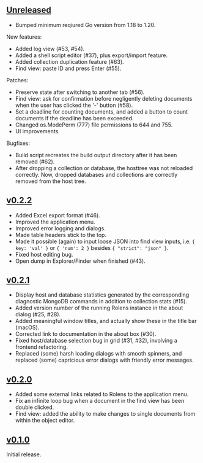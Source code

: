 ## [Unreleased]

* Bumped minimum reqiured Go version from 1.18 to 1.20.

New features:

* Added log view (#53, #54).
* Added a shell script editor (#37), plus export/import feature.
* Added collection duplication feature (#63).
* Find view: paste ID and press Enter (#55).

Patches:

* Preserve state after switching to another tab (#56).
* Find view: ask for confirmation before negligently deleting documents when the user has clicked the '-' button (#58).
* Set a deadline for counting documents, and added a button to count documents if the deadline has been exceeded.
* Changed os.ModePerm (777) file permissions to 644 and 755.
* UI improvements.

Bugfixes:

* Build script recreates the build output directory after it has been removed (#62).
* After dropping a collection or database, the hosttree was not reloaded correctly. Now, dropped databases and collections are correctly removed from the host tree.

## [v0.2.2]

* Added Excel export format (#46).
* Improved the application menu.
* Improved error logging and dialogs.
* Made table headers stick to the top.
* Made it possible (again) to input loose JSON into find view inputs, i.e. `{ key: 'val' }` or `{ 'num': 2 }` besides `{ "strict": "json" }`.
* Fixed host editing bug.
* Open dump in Explorer/Finder when finished (#43).

## [v0.2.1]

* Display host and database statistics generated by the corresponding diagnostic MongoDB commands in addition to collection stats (#15).
* Added version number of the running Rolens instance in the about dialog (#25, #28).
* Added meaningful window titles, and actually show these in the title bar (macOS).
* Corrected link to documentation in the about box (#30).
* Fixed host/database selection bug in grid (#31, #32), involving a frontend refactoring.
* Replaced (some) harsh loading dialogs with smooth spinners, and replaced (some) capricious error dialogs with friendly error messages.

## [v0.2.0]

* Added some external links related to Rolens to the application menu.
* Fix an infinite loop bug when a document in the find view has been double clicked.
* Find view: added the ability to make changes to single documents from within the object editor.

## [v0.1.0]

Initial release.

[Unreleased]: https://github.com/garraflavatra/rolens/tree/main
[v0.1.0]: https://github.com/garraflavatra/rolens/releases/tag/v0.1.0
[v0.2.0]: https://github.com/garraflavatra/rolens/releases/tag/v0.2.0
[v0.2.1]: https://github.com/garraflavatra/rolens/releases/tag/v0.2.1
[v0.2.2]: https://github.com/garraflavatra/rolens/releases/tag/v0.2.2
